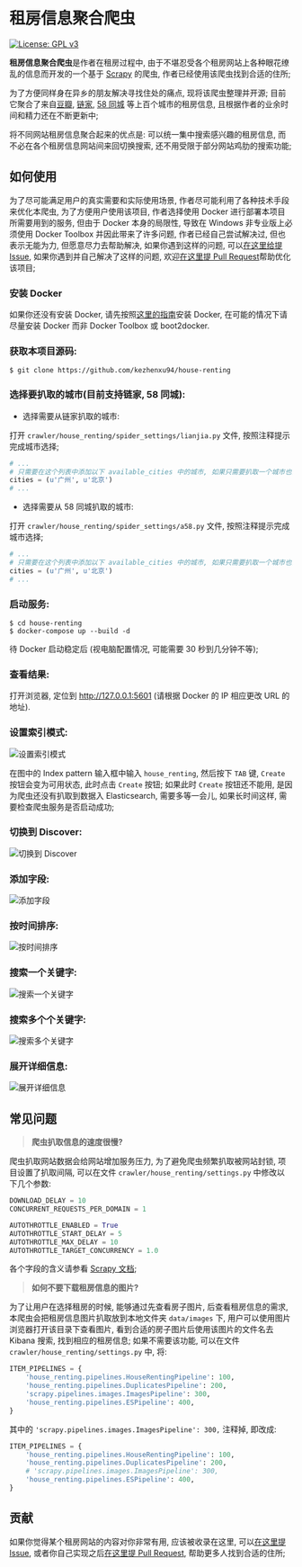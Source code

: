 # 租房信息聚合爬虫

[![License: GPL v3](https://img.shields.io/badge/License-GPL%20v3-blue.svg)](https://www.gnu.org/licenses/gpl-3.0)

**租房信息聚合爬虫**是作者在租房过程中, 由于不堪忍受各个租房网站上各种眼花缭乱的信息而开发的一个基于 [Scrapy](https://scrapy.org) 的爬虫, 作者已经使用该爬虫找到合适的住所; 

为了方便同样身在异乡的朋友解决寻找住处的痛点, 现将该爬虫整理并开源; 目前它聚合了来自[豆瓣](https://www.douban.com), [链家](https://lianjia.com), [58 同城](http://58.com) 等上百个城市的租房信息, 且根据作者的业余时间和精力还在不断更新中; 

将不同网站租房信息聚合起来的优点是: 可以统一集中搜索感兴趣的租房信息, 而不必在各个租房信息网站间来回切换搜索, 还不用受限于部分网站鸡肋的搜索功能;

## 如何使用

为了尽可能满足用户的真实需要和实际使用场景, 作者尽可能利用了各种技术手段来优化本爬虫, 为了方便用户使用该项目, 作者选择使用 Docker 进行部署本项目所需要用到的服务, 但由于 Docker 本身的局限性, 导致在 Windows 非专业版上必须使用 Docker Toolbox 并因此带来了许多问题, 作者已经自己尝试解决过, 但也表示无能为力, 但愿意尽力去帮助解决, 如果你遇到这样的问题, 可以[在这里给提 Issue](https://github.com/kezhenxu94/house-renting/issues), 如果你遇到并自己解决了这样的问题, 欢迎[在这里提 Pull Request](https://github.com/kezhenxu94/house-renting/pulls)帮助优化该项目;

### 安装 Docker

如果你还没有安装 Docker, 请先按照[这里的指南](https://www.docker.com/community-edition#/download)安装 Docker, 在可能的情况下请尽量安装 Docker 而非 Docker Toolbox 或 boot2docker.

### 获取本项目源码:

```shell
$ git clone https://github.com/kezhenxu94/house-renting
```

### 选择要扒取的城市(目前支持链家, 58 同城):

- 选择需要从链家扒取的城市:

打开 `crawler/house_renting/spider_settings/lianjia.py` 文件, 按照注释提示完成城市选择;

```python
# ...
# 只需要在这个列表中添加以下 available_cities 中的城市, 如果只需要扒取一个城市也需要使用一个括号包围, 如 (u'广州')
cities = (u'广州', u'北京')
# ...
```

- 选择需要从 58 同城扒取的城市:

打开 `crawler/house_renting/spider_settings/a58.py` 文件, 按照注释提示完成城市选择;

```python
# ...
# 只需要在这个列表中添加以下 available_cities 中的城市, 如果只需要扒取一个城市也需要使用一个括号包围, 如 (u'广州')
cities = (u'广州', u'北京')
# ...
```

### 启动服务:

```shell
$ cd house-renting
$ docker-compose up --build -d
```

待 Docker 启动稳定后 (视电脑配置情况, 可能需要 30 秒到几分钟不等);

### 查看结果:

打开浏览器, 定位到 http://127.0.0.1:5601 (请根据 Docker 的 IP 相应更改 URL 的地址).

### 设置索引模式:

![设置索引模式](screenshot/setting-index-pattern.png)

在图中的 Index pattern 输入框中输入 `house_renting`, 然后按下 `TAB` 键, `Create` 按钮会变为可用状态, 此时点击 `Create` 按钮; 如果此时 `Create` 按钮还不能用, 是因为爬虫还没有扒取到数据入 Elasticsearch, 需要多等一会儿, 如果长时间这样, 需要检查爬虫服务是否启动成功;

### 切换到 Discover:

![切换到 Discover](screenshot/discover.png)

### 添加字段:

![添加字段](screenshot/adding-fields.png)

### 按时间排序:

![按时间排序](screenshot/sorting-by-fields.png)

### 搜索一个关键字:

![搜索一个关键字](screenshot/searching-by-field.png)

### 搜索多个个关键字:

![搜索多个关键字](screenshot/searching-by-fields.png)

### 展开详细信息:

![展开详细信息](screenshot/expanding-doc.png)

## 常见问题

> **爬虫扒取信息的速度很慢?**

爬虫扒取网站数据会给网站增加服务压力, 为了避免爬虫频繁扒取被网站封锁, 项目设置了扒取间隔, 可以在文件 `crawler/house_renting/settings.py` 中修改以下几个参数:

```python
DOWNLOAD_DELAY = 10
CONCURRENT_REQUESTS_PER_DOMAIN = 1

AUTOTHROTTLE_ENABLED = True
AUTOTHROTTLE_START_DELAY = 5
AUTOTHROTTLE_MAX_DELAY = 10
AUTOTHROTTLE_TARGET_CONCURRENCY = 1.0
```

各个字段的含义请参看 [Scrapy 文档](https://doc.scrapy.org/en/latest/topics/autothrottle.html);

> **如何不要下载租房信息的图片?**

为了让用户在选择租房的时候, 能够通过先查看房子图片, 后查看租房信息的需求, 本爬虫会把租房信息图片扒取放到本地文件夹 `data/images` 下, 用户可以使用图片浏览器打开该目录下查看图片, 看到合适的房子图片后使用该图片的文件名去 Kibana 搜索, 找到相应的租房信息; 如果不需要该功能, 可以在文件 `crawler/house_renting/settings.py` 中, 将:

```python
ITEM_PIPELINES = {
	'house_renting.pipelines.HouseRentingPipeline': 100,
	'house_renting.pipelines.DuplicatesPipeline': 200,
	'scrapy.pipelines.images.ImagesPipeline': 300,
	'house_renting.pipelines.ESPipeline': 400,
}
```

其中的 `'scrapy.pipelines.images.ImagesPipeline': 300,` 注释掉, 即改成:

```python
ITEM_PIPELINES = {
	'house_renting.pipelines.HouseRentingPipeline': 100,
	'house_renting.pipelines.DuplicatesPipeline': 200,
	# 'scrapy.pipelines.images.ImagesPipeline': 300,
	'house_renting.pipelines.ESPipeline': 400,
}

```
## 贡献

如果你觉得某个租房网站的内容对你非常有用, 应该被收录在这里, 可以[在这里提 Issue](https://github.com/kezhenxu94/house-renting/issues), 或者你自己实现之后[在这里提 Pull Request](https://github.com/kezhenxu94/house-renting/pulls), 帮助更多人找到合适的住所;
